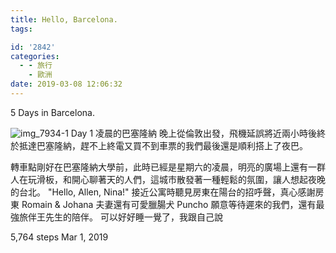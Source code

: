 ```yaml
---
title: Hello, Barcelona.
tags:

id: '2842'
categories:
  - - 旅行
    - 歐洲
date: 2019-03-08 12:06:32
---
```


5 Days in Barcelona.

![img_7934-1](https://itsninayeh.files.wordpress.com/2019/03/img_7934-1.jpg) Day 1 凌晨的巴塞隆納 晚上從倫敦出發，飛機延誤將近兩小時後終於抵達巴塞隆納，趕不上終電又買不到車票的我們最後還是順利搭上了夜巴。
<!-- more -->
轉車點剛好在巴塞隆納大學前，此時已經是星期六的凌晨，明亮的廣場上還有一群人在玩滑板，和開心聊著天的人們，這城市散發著一種輕鬆的氛圍，讓人想起夜晚的台北。 "Hello, Allen, Nina!" 接近公寓時聽見房東在陽台的招呼聲，真心感謝房東 Romain & Johana 夫妻還有可愛臘腸犬 Puncho 願意等待遲來的我們，還有最強旅伴王先生的陪伴。 可以好好睡一覺了，我跟自己說

5,764 steps Mar 1, 2019